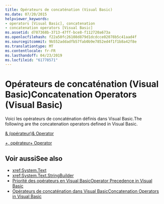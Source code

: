 ```yaml
---
title: Opérateurs de concaténation (Visual Basic)
ms.date: 07/20/2015
helpviewer_keywords:
- operators [Visual Basic], concatenation
- concatenation operators [Visual Basic]
ms.assetid: d787368b-3713-47ff-bce8-f112720a673a
ms.openlocfilehash: f22a50fc26108d879d1dcdcce02078b5c41aad4f
ms.sourcegitcommit: 9b552addadfb57fab0b9e7852ed4f1f1b8a42f8e
ms.translationtype: MT
ms.contentlocale: fr-FR
ms.lasthandoff: 04/23/2019
ms.locfileid: "61778571"
---
```

# <a name="concatenation-operators-visual-basic"></a><span data-ttu-id="a8c68-102">Opérateurs de concaténation (Visual Basic)</span><span class="sxs-lookup"><span data-stu-id="a8c68-102">Concatenation Operators (Visual Basic)</span></span>
<span data-ttu-id="a8c68-103">Voici les opérateurs de concaténation définis dans Visual Basic.</span><span class="sxs-lookup"><span data-stu-id="a8c68-103">The following are the concatenation operators defined in Visual Basic.</span></span>  
  
 [<span data-ttu-id="a8c68-104">& (opérateur)</span><span class="sxs-lookup"><span data-stu-id="a8c68-104">& Operator</span></span>](../../../visual-basic/language-reference/operators/concatenation-operator.md)  
  
 [<span data-ttu-id="a8c68-105">+, opérateur</span><span class="sxs-lookup"><span data-stu-id="a8c68-105">+ Operator</span></span>](../../../visual-basic/language-reference/operators/addition-operator.md)  
  
## <a name="see-also"></a><span data-ttu-id="a8c68-106">Voir aussi</span><span class="sxs-lookup"><span data-stu-id="a8c68-106">See also</span></span>

- <xref:System.Text>
- <xref:System.Text.StringBuilder>
- [<span data-ttu-id="a8c68-107">Priorité des opérateurs en Visual Basic</span><span class="sxs-lookup"><span data-stu-id="a8c68-107">Operator Precedence in Visual Basic</span></span>](../../../visual-basic/language-reference/operators/operator-precedence.md)
- [<span data-ttu-id="a8c68-108">Opérateurs de concaténation dans Visual Basic</span><span class="sxs-lookup"><span data-stu-id="a8c68-108">Concatenation Operators in Visual Basic</span></span>](../../../visual-basic/programming-guide/language-features/operators-and-expressions/concatenation-operators.md)
